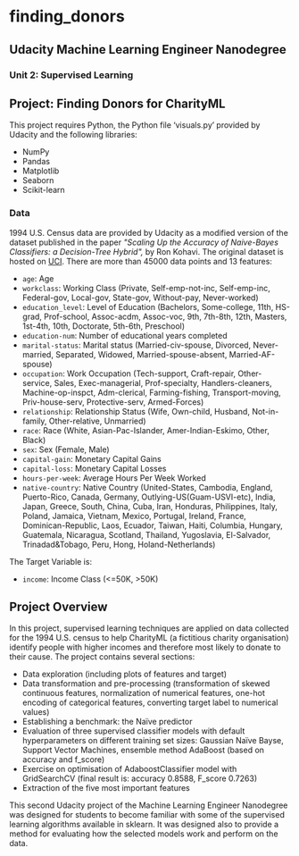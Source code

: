 # finding_donors

## Udacity Machine Learning Engineer Nanodegree

### Unit 2: Supervised Learning

## Project: Finding Donors for CharityML

This project requires Python, the Python file ‘visuals.py’ provided by Udacity and the following libraries:
-	NumPy
-	Pandas
-	Matplotlib
-	Seaborn
-	Scikit-learn

### Data
1994 U.S. Census data are provided by Udacity as a modified version of the dataset published in the paper *"Scaling Up the Accuracy of Naive-Bayes Classifiers: a Decision-Tree Hybrid",* by Ron Kohavi. The original dataset is hosted on [UCI](https://archive.ics.uci.edu/ml/datasets/Census+Income).
There are more than 45000 data points and 13 features:
- `age`: Age
- `workclass`: Working Class (Private, Self-emp-not-inc, Self-emp-inc, Federal-gov, Local-gov, State-gov, Without-pay, Never-worked)
- `education_level`: Level of Education (Bachelors, Some-college, 11th, HS-grad, Prof-school, Assoc-acdm, Assoc-voc, 9th, 7th-8th, 12th, Masters, 1st-4th, 10th, Doctorate, 5th-6th, Preschool)
- `education-num`: Number of educational years completed
- `marital-status`: Marital status (Married-civ-spouse, Divorced, Never-married, Separated, Widowed, Married-spouse-absent, Married-AF-spouse)
- `occupation`: Work Occupation (Tech-support, Craft-repair, Other-service, Sales, Exec-managerial, Prof-specialty, Handlers-cleaners, Machine-op-inspct, Adm-clerical, Farming-fishing, Transport-moving, Priv-house-serv, Protective-serv, Armed-Forces)
- `relationship`: Relationship Status (Wife, Own-child, Husband, Not-in-family, Other-relative, Unmarried)
- `race`: Race (White, Asian-Pac-Islander, Amer-Indian-Eskimo, Other, Black)
- `sex`: Sex (Female, Male)
- `capital-gain`: Monetary Capital Gains
- `capital-loss`: Monetary Capital Losses
- `hours-per-week`: Average Hours Per Week Worked
- `native-country`: Native Country (United-States, Cambodia, England, Puerto-Rico, Canada, Germany, Outlying-US(Guam-USVI-etc), India, Japan, Greece, South, China, Cuba, Iran, Honduras, Philippines, Italy, Poland, Jamaica, Vietnam, Mexico, Portugal, Ireland, France, Dominican-Republic, Laos, Ecuador, Taiwan, Haiti, Columbia, Hungary, Guatemala, Nicaragua, Scotland, Thailand, Yugoslavia, El-Salvador, Trinadad&Tobago, Peru, Hong, Holand-Netherlands)

The Target Variable is:
- `income`: Income Class (<=50K, >50K)

## Project Overview
In this project, supervised learning techniques are applied on data collected for the 1994 U.S. census to help CharityML (a fictitious charity organisation) identify people with higher incomes and therefore most likely to donate to their cause.
The project contains several sections:
-	Data exploration (including plots of features and target)
-	Data transformation and pre-processing (transformation of skewed continuous features, normalization of numerical features, one-hot encoding of categorical features, converting target label to numerical values)
-	Establishing a benchmark: the Naïve predictor
-	Evaluation of three supervised classifier models with default hyperparameters on different training set sizes: Gaussian Naïve Bayse, Support Vector Machines, ensemble method AdaBoost (based on accuracy and f_score)
-	Exercise on optimisation of AdaboostClassifier model with GridSearchCV (final result is: accuracy 0.8588, F_score 0.7263)
-	Extraction of the five most important features

This second Udacity project of the Machine Learning Engineer Nanodegree was designed for students to become familiar with some of the supervised learning algorithms available in sklearn. It was designed also to provide a method for evaluating how the selected models work and perform on the data.
